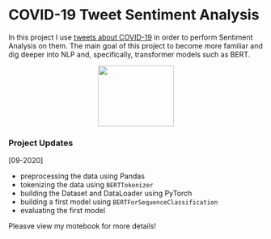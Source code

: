 # COVID-19 Tweet Sentiment Analysis

In this project I use [tweets about COVID-19](https://www.kaggle.com/datatattle/covid-19-nlp-text-classification) in order to perform Sentiment Analysis on them. The main goal of this project to become more familiar and dig deeper into NLP and, specifically, transformer models such as BERT.

<p align="center">
  <img width="150" height="120" src="https://cdn.pixabay.com/photo/2014/04/03/11/53/twitter-312464_960_720.png">
</p>

### Project Updates

[09-2020]
- preprocessing the data using Pandas
- tokenizing the data using `BERTTokenizer`
- building the Dataset and DataLoader using PyTorch
- building a first model using `BERTForSequenceClassification`
- evaluating the first model

Pleasve view my motebook for more details!
